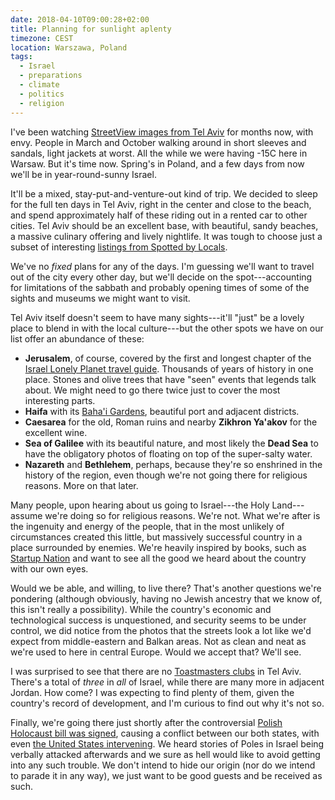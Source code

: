 ```yaml
---
date: 2018-04-10T09:00:28+02:00
title: Planning for sunlight aplenty
timezone: CEST
location: Warszawa, Poland
tags:
  - Israel
  - preparations
  - climate
  - politics
  - religion
---
```


I've been watching [StreetView images from Tel Aviv](https://goo.gl/maps/Cvt46icUWSK2) for months now, with envy. People in March and October walking around in short sleeves and sandals, light jackets at worst. All the while we were having -15C here in Warsaw. But it's time now. Spring's in Poland, and a few days from now we'll be in year-round-sunny Israel.

<!--more-->

It'll be a mixed, stay-put-and-venture-out kind of trip. We decided to sleep for the full ten days in Tel Aviv, right in the center and close to the beach, and spend approximately half of these riding out in a rented car to other cities. Tel Aviv should be an excellent base, with beautiful, sandy beaches, a massive culinary offering and lively nightlife. It was tough to choose just a subset of interesting [listings from Spotted by Locals](https://www.spottedbylocals.com/telaviv/).

We've no *fixed* plans for any of the days. I'm guessing we'll want to travel out of the city every other day, but we'll decide on the spot---accounting for limitations of the sabbath and probably opening times of some of the sights and museums we might want to visit.

Tel Aviv itself doesn't seem to have many sights---it'll "just" be a lovely place to blend in with the local culture---but the other spots we have on our list offer an abundance of these:

- **Jerusalem**, of course, covered by the first and longest chapter of the [Israel Lonely Planet travel guide](https://shop.lonelyplanet.com/products/israel-and-the-palestinian-territories-travel-guide-8). Thousands of years of history in one place. Stones and olive trees that have "seen" events that legends talk about. We might need to go there twice just to cover the most interesting parts.
- **Haifa** with its [Baha'i Gardens](https://www.lonelyplanet.com/israel/haifa/attractions/baha-i-gardens/a/poi-sig/1444834/1001862), beautiful port and adjacent districts.
- **Caesarea** for the old, Roman ruins and nearby **Zikhron Ya'akov** for the excellent wine.
- **Sea of Galilee** with its beautiful nature, and most likely the **Dead Sea** to have the obligatory photos of floating on top of the super-salty water.
- **Nazareth** and **Bethlehem**, perhaps, because they're so enshrined in the history of the region, even though we're not going there for religious reasons. More on that later.

Many people, upon hearing about us going to Israel---the Holy Land---assume we're doing so for religious reasons. We're not. What we're after is the ingenuity and energy of the people, that in the most unlikely of circumstances created this little, but massively successful country in a place surrounded by enemies. We're heavily inspired by books, such as [Startup Nation](https://www.amazon.com/Start-up-Nation-Israels-Economic-Miracle-ebook/dp/B004QZ9P6K/) and want to see all the good we heard about the country with our own eyes.

Would we be able, and willing, to live there? That's another questions we're pondering (although obviously, having no Jewish ancestry that we know of, this isn't really a possibility). While the country's economic and technological success is unquestioned, and security seems to be under control, we did notice from the photos that the streets look a lot like we'd expect from middle-eastern and Balkan areas. Not as clean and neat as we're used to here in central Europe. Would we accept that? We'll see.

I was surprised to see that there are no [Toastmasters clubs](https://www.toastmasters.org/find-a-club?q=Israel&radius=150&n=&advanced=0&latitude=31.046051&longitude=34.85161199999993&autocomplete=true) in Tel Aviv. There's a total of *three* in *all* of Israel, while there are many more in adjacent Jordan. How come? I was expecting to find plenty of them, given the country's record of development, and I'm curious to find out why it's not so.

Finally, we're going there just shortly after the controversial [Polish Holocaust bill was signed](https://www.bbc.com/news/world-europe-42898882), causing a conflict between our both states, with even [the United States intervening](https://euobserver.com/foreign/140888). We heard stories of Poles in Israel being verbally attacked afterwards and we sure as hell would like to avoid getting into any such trouble. We don't intend to hide our origin (nor do we intend to parade it in any way), we just want to be good guests and be received as such.
